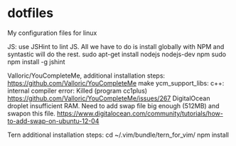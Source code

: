 dotfiles
========

My configuration files for linux


JS: use JSHint to lint JS. All we have to do is install globally with NPM and syntastic will do the rest. 
sudo apt-get install nodejs nodejs-dev npm
sudo npm install -g jshint

Valloric/YouCompleteMe, additional installation steps:
https://github.com/Valloric/YouCompleteMe 
make ycm_support_libs:  c++: internal compiler error: Killed (program cc1plus)
https://github.com/Valloric/YouCompleteMe/issues/267 
DigitalOcean droplet insufficient RAM. Need to add swap file big enough (512MB) and swapon this file. 
https://www.digitalocean.com/community/tutorials/how-to-add-swap-on-ubuntu-12-04

Tern additional installation steps:
cd ~/.vim/bundle/tern_for_vim/
npm install 
